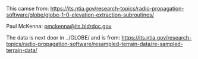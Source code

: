 
This camse from:
https://its.ntia.gov/research-topics/radio-propagation-software/globe/globe-1-0-elevation-extraction-subroutines/

Paul McKenna:
pmckenna@its.bldrdoc.gov

The data is next door in ../GLOBE/
and is from:
https://its.ntia.gov/research-topics/radio-propagation-software/resampled-terrain-data/re-sampled-terrain-data/
